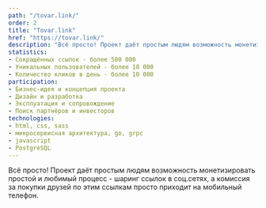 ```yaml
---
path: "/tovar.link/"
order: 2
title: "Tovar.link"
href: "https://tovar.link/"
description: "Всё просто! Проект даёт простым людям возможность монетизировать простой и любимый процесс - шаринг ссылок в соц.сетях, а комиссия за покупки друзей по этим ссылкам просто приходит на мобильный телефон."
statistics:
- Сокращённых ссылок - более 500 000
- Уникальных пользователей - более 18 000
- Количество кликов в день - более 10 000
participation:
- Бизнес-идея и концепция проекта
- Дизайн и разработка
- Эксплуатация и сопровождение
- Поиск партнёров и инвесторов
technologies:
- html, css, sass
- микросервисная архитектура, go, grpc
- javascript
- PostgreSQL
---
```


Всё просто! Проект даёт простым людям возможность монетизировать простой и любимый процесс - шаринг ссылок в соц.сетях, а комиссия за покупки друзей по этим ссылкам просто приходит на мобильный телефон.
